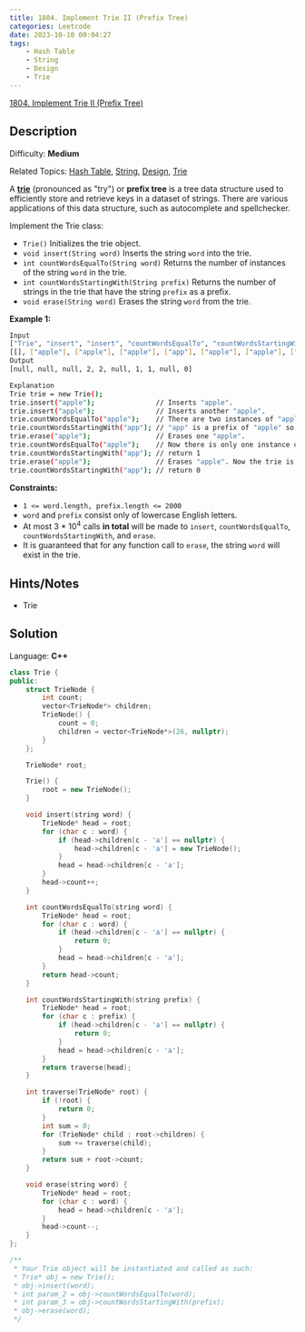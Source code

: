```yaml
---
title: 1804. Implement Trie II (Prefix Tree)
categories: Leetcode
date: 2023-10-10 00:04:27
tags:
    - Hash Table
    - String
    - Design
    - Trie
---
```


[1804\. Implement Trie II (Prefix Tree)](https://leetcode.com/problems/implement-trie-ii-prefix-tree/)

## Description

Difficulty: **Medium**

Related Topics: [Hash Table](https://leetcode.com/tag/https://leetcode.com/tag/hash-table//), [String](https://leetcode.com/tag/https://leetcode.com/tag/string//), [Design](https://leetcode.com/tag/https://leetcode.com/tag/design//), [Trie](https://leetcode.com/tag/https://leetcode.com/tag/trie//)

A [**trie**](https://en.wikipedia.org/wiki/Trie) (pronounced as "try") or **prefix tree** is a tree data structure used to efficiently store and retrieve keys in a dataset of strings. There are various applications of this data structure, such as autocomplete and spellchecker.

Implement the Trie class:

* `Trie()` Initializes the trie object.
* `void insert(String word)` Inserts the string `word` into the trie.
* `int countWordsEqualTo(String word)` Returns the number of instances of the string `word` in the trie.
* `int countWordsStartingWith(String prefix)` Returns the number of strings in the trie that have the string `prefix` as a prefix.
* `void erase(String word)` Erases the string `word` from the trie.

**Example 1:**

```bash
Input
["Trie", "insert", "insert", "countWordsEqualTo", "countWordsStartingWith", "erase", "countWordsEqualTo", "countWordsStartingWith", "erase", "countWordsStartingWith"]
[[], ["apple"], ["apple"], ["apple"], ["app"], ["apple"], ["apple"], ["app"], ["apple"], ["app"]]
Output
[null, null, null, 2, 2, null, 1, 1, null, 0]

Explanation
Trie trie = new Trie();
trie.insert("apple");               // Inserts "apple".
trie.insert("apple");               // Inserts another "apple".
trie.countWordsEqualTo("apple");    // There are two instances of "apple" so return 2.
trie.countWordsStartingWith("app"); // "app" is a prefix of "apple" so return 2.
trie.erase("apple");                // Erases one "apple".
trie.countWordsEqualTo("apple");    // Now there is only one instance of "apple" so return 1.
trie.countWordsStartingWith("app"); // return 1
trie.erase("apple");                // Erases "apple". Now the trie is empty.
trie.countWordsStartingWith("app"); // return 0
```

**Constraints:**

* `1 <= word.length, prefix.length <= 2000`
* `word` and `prefix` consist only of lowercase English letters.
* At most 3 * 10<sup>4</sup> calls **in total** will be made to `insert`, `countWordsEqualTo`, `countWordsStartingWith`, and `erase`.
* It is guaranteed that for any function call to `erase`, the string `word` will exist in the trie.

## Hints/Notes

* Trie

## Solution

Language: **C++**

```C++
class Trie {
public:
    struct TrieNode {
        int count;
        vector<TrieNode*> children;
        TrieNode() {
            count = 0;
            children = vector<TrieNode*>(26, nullptr);
        }
    };

    TrieNode* root;

    Trie() {
        root = new TrieNode();
    }

    void insert(string word) {
        TrieNode* head = root;
        for (char c : word) {
            if (head->children[c - 'a'] == nullptr) {
                head->children[c - 'a'] = new TrieNode();
            }
            head = head->children[c - 'a'];
        }
        head->count++;
    }

    int countWordsEqualTo(string word) {
        TrieNode* head = root;
        for (char c : word) {
            if (head->children[c - 'a'] == nullptr) {
                return 0;
            }
            head = head->children[c - 'a'];
        }
        return head->count;
    }

    int countWordsStartingWith(string prefix) {
        TrieNode* head = root;
        for (char c : prefix) {
            if (head->children[c - 'a'] == nullptr) {
                return 0;
            }
            head = head->children[c - 'a'];
        }
        return traverse(head);
    }

    int traverse(TrieNode* root) {
        if (!root) {
            return 0;
        }
        int sum = 0;
        for (TrieNode* child : root->children) {
            sum += traverse(child);
        }
        return sum + root->count;
    }

    void erase(string word) {
        TrieNode* head = root;
        for (char c : word) {
            head = head->children[c - 'a'];
        }
        head->count--;
    }
};

/**
 * Your Trie object will be instantiated and called as such:
 * Trie* obj = new Trie();
 * obj->insert(word);
 * int param_2 = obj->countWordsEqualTo(word);
 * int param_3 = obj->countWordsStartingWith(prefix);
 * obj->erase(word);
 */
```
